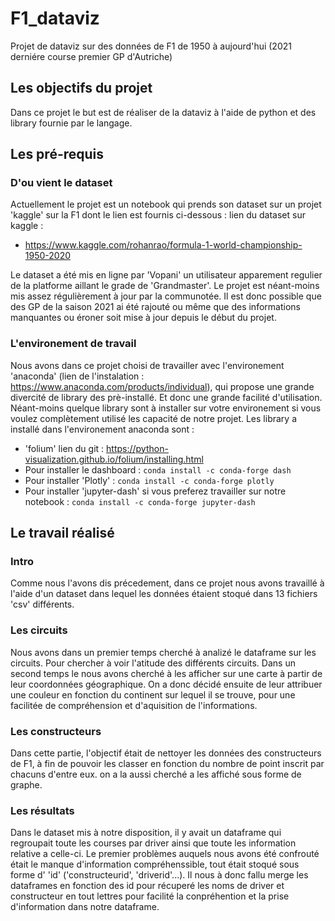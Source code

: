 # F1_dataviz
Projet de dataviz sur des données de F1 de 1950 à aujourd'hui (2021 derniére course premier GP d'Autriche)

## Les objectifs du projet 
Dans ce projet le but est de réaliser de la dataviz à l'aide de python et des library fournie par le langage.

## Les pré-requis

### D'ou vient le dataset

Actuellement le projet est un notebook qui prends son dataset sur un projet 'kaggle' sur la F1 dont le lien est fournis ci-dessous :
lien du dataset sur kaggle :

  - https://www.kaggle.com/rohanrao/formula-1-world-championship-1950-2020
  
Le dataset a été mis en ligne par 'Vopani' un utilisateur apparement regulier de la platforme aillant le grade de 'Grandmaster'.
Le projet est néant-moins mis assez régulièrement à jour par la communotée. Il est donc possible que des GP de la saison 2021 ai été rajouté ou même que 
des informations manquantes ou éroner soit mise à jour depuis le début du projet.

### L'environement de travail

Nous avons dans ce projet choisi de travailler avec l'environement 'anaconda' (lien de l'instalation : https://www.anaconda.com/products/individual), qui propose une grande divercité de library des prè-installé.
Et donc une grande facilité d'utilisation. Néant-moins quelque library sont à installer sur votre environement si vous voulez complètement utilisé les 
capacité de notre projet.
Les library a installé dans l'environement anaconda sont : 

  - 'folium' lien du git : https://python-visualization.github.io/folium/installing.html
  - Pour installer le dashboard : ```conda install -c conda-forge dash```
  - Pour installer 'Plotly' : ```conda install -c conda-forge plotly```
  - Pour installer 'jupyter-dash' si vous preferez travailler sur notre notebook : ```conda install -c conda-forge jupyter-dash```

  
## Le travail réalisé

### Intro

Comme nous l'avons dis précedement, dans ce projet nous avons travaillé à l'aide d'un dataset dans lequel les données étaient stoqué dans 13 fichiers 'csv' différents.

### Les circuits

Nous avons dans un premier temps cherché à analizé le dataframe sur les circuits. Pour chercher à voir l'atitude des différents circuits. Dans un second temps le nous
avons cherché à les afficher sur une carte à partir de leur coordonnées géographique.
On a donc décidé ensuite de leur attribuer une couleur en fonction du continent sur lequel il se trouve, pour une facilitée de compréhension et d'aquisition de l'informations.

### Les constructeurs

Dans cette partie, l'objectif était de nettoyer les données des constructeurs de F1, à fin de pouvoir les classer en fonction du nombre de point inscrit par chacuns d'entre eux.
on a la aussi cherché a les affiché sous forme de graphe.

### Les résultats 

Dans le dataset mis à notre disposition, il y avait un dataframe qui regroupait toute les courses par driver ainsi que toute les information relative a celle-ci. Le premier
problèmes auquels nous avons été confrouté était le manque d'information compréhenssible, tout était stoqué sous forme d' 'id' ('constructeurid', 'driverid'...). 
Il nous à donc fallu merge les dataframes en fonction des id pour récuperé les noms de driver et constructeur en tout lettres pour facilité la conpréhention et la prise
d'information dans notre dataframe.
